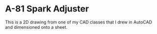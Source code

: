 # A-81 Spark Adjuster
 This is a 2D drawing from one of my CAD classes that I drew in AutoCAD and dimensioned onto a sheet.
